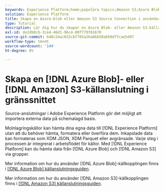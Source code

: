 ```yaml
---
keywords: Experience Platform;home;populära topics;Amazon S3;Azure Blob
solution: Experience Platform
title: Skapa en Azure-blob eller Amazon S3 Source Connection i användargränssnittet
type: Tutorial
description: Lär dig hur du skapar en Azure Blob- eller Amazon S3-källanslutning med Adobe Experience Platform-gränssnittet.
exl-id: de2db0cb-3ce4-46d1-96c4-00f779f81670
source-git-commit: b48c24ac032cbf785a26a86b50a669d7fcae5d97
workflow-type: tm+mt
source-wordcount: '144'
ht-degree: 0%

---
```


# Skapa en [!DNL Azure Blob]- eller [!DNL Amazon] S3-källanslutning i gränssnittet

Source-anslutningar i Adobe Experience Platform gör det möjligt att importera externa data på schemalagd basis.

Molnlagringskällor kan hämta dina egna data till [!DNL Experience Platform] utan att du behöver hämta, formatera eller överföra dem. Inkapslade data kan formateras som XDM JSON, XDM Parquet eller avgränsade. Varje steg i processen är integrerat i arbetsflödet för källor. Med [!DNL Experience Platform] kan du hämta data från [!DNL Azure Blob] och [!DNL Amazon S3] via grupper.

Mer information om hur du använder [!DNL Azure Blob]-källkopplingen finns i [[!DNL Azure Blob] källanslutningsguiden](./blob.md).

Mer information om hur du använder [!DNL Amazon S3]-källkopplingen finns i [[!DNL Amazon S3] källanslutningsguiden](./blob.md).
